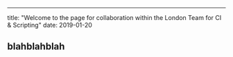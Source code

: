 ---
title: "Welcome to the page for collaboration within the London Team for CI & Scripting"
date: 2019-01-20


blahblahblah
--
